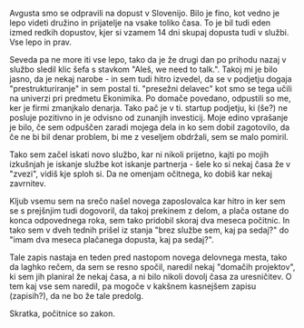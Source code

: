 Avgusta smo se odpravili na dopust v Slovenijo. Bilo je fino, kot vedno je lepo videti družino in prijatelje na vsake toliko časa. To je bil tudi eden izmed redkih dopustov, kjer si vzamem 14 dni skupaj dopusta tudi v službi. Vse lepo in prav.

Seveda pa ne more iti vse lepo, tako da je že drugi dan po prihodu nazaj v službo sledil klic šefa s stavkom "Aleš, we need to talk.". Takoj mi je bilo jasno, da je nekaj narobe - in sem tudi hitro izvedel, da se v podjetju dogaja "prestrukturiranje" in sem postal ti. "presežni delavec" kot smo se tega učili na univerzi pri predmetu Ekonimika. Po domače povedano, odpustili so me, ker je firmi zmanjkalo denarja. Tako pač je v ti. startup podjetju, ki (še?) ne posluje pozitivno in je odvisno od zunanjih investicij. Moje edino vprašanje je bilo, če sem odpuščen zaradi mojega dela in ko sem dobil zagotovilo, da če ne bi bil denar problem, bi me z veseljem obdržali, sem se malo pomiril. 

Tako sem začel iskati novo službo, kar ni nikoli prijetno, kajti po mojih izkušnjah je iskanje službe kot iskanje partnerja - šele ko si nekaj časa že v "zvezi", vidiš kje sploh si. Da ne omenjam očitnega, ko dobiš kar nekaj zavrnitev. 

Kljub vsemu sem na srečo našel novega zaposlovalca kar hitro in ker sem se s prejšnjim tudi dogovoril, da takoj prekinem z delom, a plača ostane do konca odpovednega roka, sem tako pridobil skoraj dva meseca počitnic. In tako sem v dveh tednih prišel iz stanja "brez službe sem, kaj pa sedaj?" do "imam dva meseca plačanega dopusta, kaj pa sedaj?".

Tale zapis nastaja en teden pred nastopom novega delovnega mesta, tako da laghko rečem, da sem se resno spočil, naredil nekaj "domačih projektov", ki sem jih planiral že nekaj časa, a ni bilo nikoli dovolj časa za uresničitev. O tem kaj vse sem naredil, pa mogoče v kakšnem kasnejšem zapisu (zapisih?), da ne bo že tale predolg.

Skratka, počitnice so zakon.